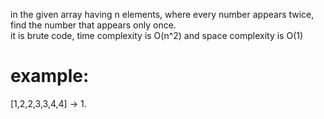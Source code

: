 in the given array having n elements, where every number appears twice, find the number that appears only once.  
it is brute code, time complexity is O(n^2) and space complexity is O(1)  
# example:  
[1,2,2,3,3,4,4] -> 1.
